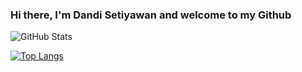 ### Hi there, I'm Dandi Setiyawan and welcome to my Github

![GitHub Stats](https://github-readme-stats.vercel.app/api?username=WynstelleID&theme=radical)

[![Top Langs](https://github-readme-stats.vercel.app/api/top-langs/?username=anuraghazra)](https://github.com/WynstelleID/github-readme-stats)
